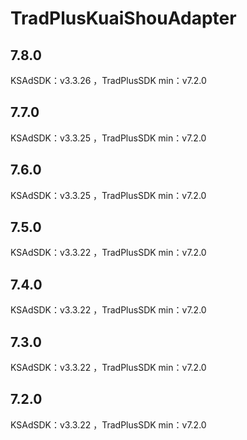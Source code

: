 # TradPlusKuaiShouAdapter

## 7.8.0

KSAdSDK：v3.3.26 ，TradPlusSDK min：v7.2.0

## 7.7.0

KSAdSDK：v3.3.25 ，TradPlusSDK min：v7.2.0

## 7.6.0

KSAdSDK：v3.3.25 ，TradPlusSDK min：v7.2.0

## 7.5.0

KSAdSDK：v3.3.22 ，TradPlusSDK min：v7.2.0

## 7.4.0

KSAdSDK：v3.3.22 ，TradPlusSDK min：v7.2.0

## 7.3.0

KSAdSDK：v3.3.22 ，TradPlusSDK min：v7.2.0

## 7.2.0

KSAdSDK：v3.3.22 ，TradPlusSDK min：v7.2.0